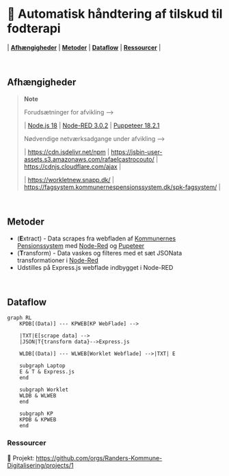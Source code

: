 # 👣 Automatisk håndtering af tilskud til fodterapi

| [**Afhængigheder**](#afhængigheder) | [**Metoder**](#metoder) | [**Dataflow**](#dataflow) | [**Ressourcer**](#ressourcer) |

<br>

## Afhængigheder

> **Note**
> 
> Forudsætninger for afvikling -->
> 
> | [Node.js 18](https://docs.npmjs.com/downloading-and-installing-node-js-and-npm)  |  [Node-RED 3.0.2](https://nodered.org/docs/getting-started/windows)  |   [Puppeteer 18.2.1](https://www.npmjs.com/package/puppeteer/v/18.2.1)
> 
> Nødvendige netværksadgange under afvikling -->
> 
> | https://cdn.jsdelivr.net/npm  |  https://jsbin-user-assets.s3.amazonaws.com/rafaelcastrocouto/  | https://cdnjs.cloudflare.com/ajax  |
> 
> | https://workletnew.snapp.dk/  | https://fagsystem.kommunernespensionssystem.dk/spk-fagsystem/ |

<br>

## Metoder

- (**E**xtract) - Data scrapes fra webfladen af [Kommunernes Pensionssystem](https://fagsystem.kommunernespensionssystem.dk/spk-fagsystem/) med [Node-Red](https://nodered.org) og [Pupeteer](https://pptr.dev/)
- (**T**ransform) - Data vaskes og filteres med et sæt JSONata transformationer i [Node-Red](https://nodered.org)
- Udstilles på Express.js webflade indbygget i Node-RED

<br>

## Dataflow

```mermaid
graph RL
    KPDB[(Data)] --- KPWEB[KP WebFlade] --> 

    |TXT|E[scrape data] -->
    |JSON|T{transform data}-->Express.js

    WLDB[(Data)] --- WLWEB[Worklet Webflade] -->|TXT| E

    subgraph Laptop
    E & T & Express.js
    end

    subgraph Worklet
    WLDB & WLWEB
    end

    subgraph KP
    KPDB & KPWEB
    end
```

### Ressourcer

🔗 Projekt: https://github.com/orgs/Randers-Kommune-Digitalisering/projects/1
